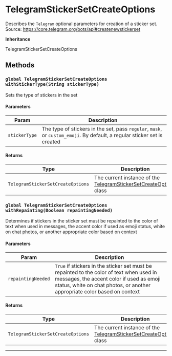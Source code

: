 # TelegramStickerSetCreateOptions

Describes the `Telegram` optional parameters for creation of a sticker set.
Source: https://core.telegram.org/bots/api#createnewstickerset

**Inheritance**

TelegramStickerSetCreateOptions

## Methods

### `global TelegramStickerSetCreateOptions withStickerType(String stickerType)`

Sets the type of stickers in the set

#### Parameters

| Param         | Description                                                                                                              |
| ------------- | ------------------------------------------------------------------------------------------------------------------------ |
| `stickerType` | The type of stickers in the set, pass `regular`, `mask`, or `custom_emoji`. By default, a regular sticker set is created |

#### Returns

| Type                              | Description                                                                                                            |
| --------------------------------- | ---------------------------------------------------------------------------------------------------------------------- |
| `TelegramStickerSetCreateOptions` | The current instance of the [TelegramStickerSetCreateOptions](/types/Classes/TelegramStickerSetCreateOptions.md) class |

### `global TelegramStickerSetCreateOptions withRepainting(Boolean repaintingNeeded)`

Determines if stickers in the sticker set must be repainted to the color of text when used in messages, the accent color if used as emoji status, white on chat photos, or another appropriate color based on context

#### Parameters

| Param              | Description                                                                                                                                                                                                       |
| ------------------ | ----------------------------------------------------------------------------------------------------------------------------------------------------------------------------------------------------------------- |
| `repaintingNeeded` | `True` if stickers in the sticker set must be repainted to the color of text when used in messages, the accent color if used as emoji status, white on chat photos, or another appropriate color based on context |

#### Returns

| Type                              | Description                                                                                                            |
| --------------------------------- | ---------------------------------------------------------------------------------------------------------------------- |
| `TelegramStickerSetCreateOptions` | The current instance of the [TelegramStickerSetCreateOptions](/types/Classes/TelegramStickerSetCreateOptions.md) class |

---
